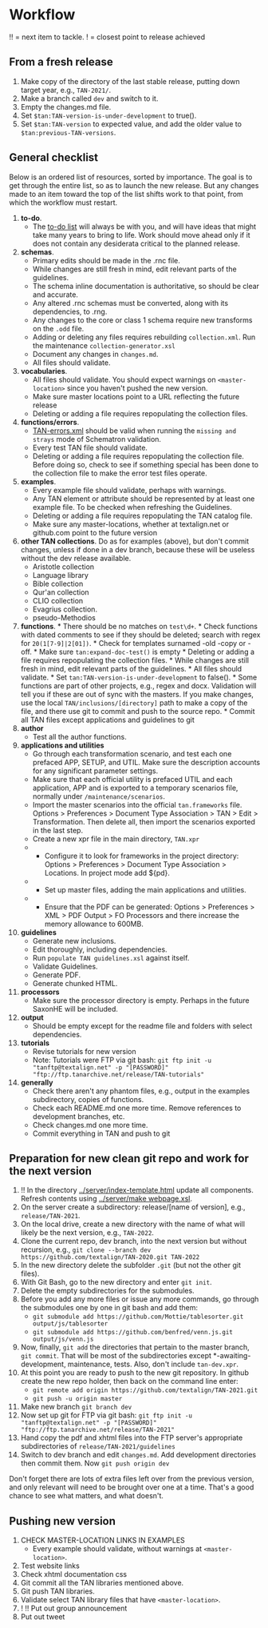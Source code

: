 # Workflow

!! = next item to tackle.
! = closest point to release achieved

## From a fresh release

1. Make copy of the directory of the last stable release, putting down target year, e.g., `TAN-2021/`.
1. Make a branch called `dev` and switch to it.
1. Empty the changes.md file.
1. Set `$tan:TAN-version-is-under-development` to true().
1. Set `$tan:TAN-version` to expected value, and add the older value to `$tan:previous-TAN-versions`.
 
## General checklist

Below is an ordered list of resources, sorted by importance. The goal is to get through the entire list, so as to launch the new release. But any changes made to an item toward the top of the list shifts work to that point, from which the workflow must restart. 

1. **to-do**. 
    * The [to-do list](../TAN%20to-do%20list.txt) will always be with you, and will have ideas that might take many years to bring to life. Work should move ahead only if it does not contain any desiderata critical to the planned release.
1. **schemas**. 
    * Primary edits should be made in the .rnc file. 
    * While changes are still fresh in mind, edit relevant parts of the guidelines.
    * The schema inline documentation is authoritative, so should be clear and accurate. 
    * Any altered .rnc schemas must be converted, along with its dependencies, to .rng. 
    * Any changes to the core or class 1 schema require new transforms on the `.odd` file.
    * Adding or deleting any files requires rebuilding `collection.xml`. Run the maintenance `collection-generator.xsl`
    * Document any changes in `changes.md`.
    * All files should validate. 
1. **vocabularies**. 
    * All files should validate. You should expect warnings on `<master-location>` since you haven't pushed the new version. 
    * Make sure master locations point to a URL reflecting the future release
    * Deleting or adding a file requires repopulating the collection files.
1. **functions/errors**.
    * [TAN-errors.xml](functions/errors/TAN-errors.xml) should be valid when running the `missing and strays` mode of Schematron validation.
    * Every test TAN file should validate.
    * Deleting or adding a file requires repopulating the collection file. Before doing so, check to see if something special has been done to the collection file to make the error test files operate.
1. **examples**.
    * Every example file should validate, perhaps with warnings.
    * Any TAN element or attribute should be represented by at least one example file.  To be checked when refreshing the Guidelines.
    * Deleting or adding a file requires repopulating the TAN catalog file.
    * Make sure any master-locations, whether at textalign.net or github.com point to the future version
1. **other TAN collections**. Do as for examples (above), but don't commit changes, unless if done in a dev branch, because these will be useless without the dev release available.
    * Aristotle collection
    * Language library
    * Bible collection
    * Qur'an collection
    * CLIO collection
    * Evagrius collection.
    * pseudo-Methodios
1.   **functions**.
    * There should be no matches on `test\d+`. 
    * Check functions with dated comments to see if they should be deleted; search with regex for `20(1[7-9]|2[01])`.
    * Check for templates surnamed -old -copy or -off.
    * Make sure `tan:expand-doc-test()` is empty
    * Deleting or adding a file requires repopulating the collection files.
    * While changes are still fresh in mind, edit relevant parts of the guidelines.
    * All files should validate.
    * Set `tan:TAN-version-is-under-development` to false().
    * Some functions are part of other projects, e.g., regex and docx. Validation will tell you if these are out of sync with the masters. If you make changes, use the local `TAN/inclusions/[directory]` path to make a copy of the file, and there use git to commit and push to the source repo.
    * Commit all TAN files except applications and guidelines to git
1. **author**
    * Test all the author functions.
1. **applications and utilities**
    * Go through each transformation scenario, and test each one prefaced APP, SETUP, and UTIL. Make sure the description accounts for any significant parameter settings.
    * Make sure that each official utility is prefaced UTIL and each application, APP and is exported to a temporary scenarios file, normally under `/maintenance/scenarios`. 
    * Import the master scenarios into the official `tan.frameworks` file. Options > Preferences > Document Type Association > TAN > Edit > Transformation. Then delete all, then import the scenarios exported in the last step.
    * Create a new xpr file in the main directory, `TAN.xpr`
    * * Configure it to look for frameworks in the project directory: Options > Preferences > Document Type Association > Locations. In project mode add ${pd}. 
    * * Set up master files, adding the main applications and utilities.
    * * Ensure that the PDF can be generated: Options > Preferences > XML > PDF Output > FO Processors and there increase the memory allowance to 600MB.
1. **guidelines**
    * Generate new inclusions.
    * Edit thoroughly, including dependencies.
    * Run `populate TAN guidelines.xsl` against itself.
    * Validate Guidelines.
    * Generate PDF.
    * Generate chunked HTML. 
1. **processors**
    * Make sure the processor directory is empty. Perhaps in the future SaxonHE will be included.
1. **output**
    * Should be empty except for the readme file and folders with select dependencies.
1. **tutorials**
    * Revise tutorials for new version
    * Note: Tutorials were FTP via git bash: `git ftp init -u "tanftp@textalign.net" -p "[PASSWORD]" "ftp://ftp.tanarchive.net/release/TAN-tutorials"`
1. **generally**
    * Check there aren't any phantom files, e.g., output in the examples subdirectory, copies of functions.
    * Check each README.md one more time. Remove references to development branches, etc.
    * Check changes.md one more time.
    * Commit everything in TAN and push to git 

## Preparation for new clean git repo and work for the next version

1. !! In the directory 
[../server/index-template.html](../server/index-template.html) update all components. Refresh contents using 
[../server/make webpage.xsl](../server/make%20webpage.xsl).
1. On the server create a subdirectory: release/\[name of version\], e.g., `release/TAN-2021`.
1. On the local drive, create a new directory with the name of what will likely be the next version, e.g., `TAN-2022`.
1. Clone the current repo, dev branch, into the next version but without recursion, e.g., `git clone --branch dev https://github.com/textalign/TAN-2020.git TAN-2022`
1. In the new directory delete the subfolder `.git` (but not the other git files).
1. With Git Bash, go to the new directory and enter `git init`.
1. Delete the empty subdirectories for the submodules.
1. Before you add any more files or issue any more commands, go through the submodules one by one in git bash and add them:
   * `git submodule add https://github.com/Mottie/tablesorter.git output/js/tablesorter`
   * `git submodule add https://github.com/benfred/venn.js.git output/js/venn.js`
1. Now, finally, `git add` the directories that pertain to the master branch, `git commit`. That will be most of the subdirectories except *-awaiting-development, maintenance, tests. Also, don't include `tan-dev.xpr`.
1. At this point you are ready to push to the new git repository. In github create the new repo holder, then back on the command line enter:
   * `git remote add origin https://github.com/textalign/TAN-2021.git`
   * `git push -u origin master`
1. Make new branch `git branch dev`
1. Now set up git for FTP via git bash: `git ftp init -u "tanftp@textalign.net" -p "[PASSWORD]" "ftp://ftp.tanarchive.net/release/TAN-2021"`
1. Hand copy the pdf and xhtml files into the FTP server's appropriate subdirectories of `release/TAN-2021/guidelines`
1. Switch to dev branch and edit `changes.md`. Add development directories then commit them. Now `git push origin dev`

Don't forget there are lots of extra files left over from the previous version, and only relevant will need to be brought over one at a time. That's a good chance to see what matters, and what doesn't.


## Pushing new version

1. CHECK MASTER-LOCATION LINKS IN EXAMPLES
    * Every example should validate, without warnings at `<master-location>`.
1. Test website links
1. Check xhtml documentation css
1. Git commit all the TAN libraries mentioned above.
1. Git push TAN libraries.
1. Validate select TAN library files that have `<master-location>`.
1. ! !! Put out group announcement
1. Put out tweet